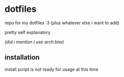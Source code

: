 # dotfiles

repo for my dotfiles :3 (plus whatever else i want to add)

pretty self explanatory

*(did i mention i use arch btw)*

## installation

install script is not ready for usage at this time
